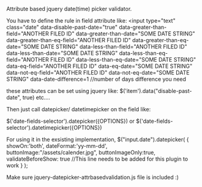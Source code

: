 Attribute based jquery date(time) picker validator.

You have to define the rule in field attribute like:
<input type="text" class="date"
   data-disable-past-date="true"
   data-greater-than-field="ANOTHER FILED ID"
   data-greater-than-date="SOME DATE STRING"
   data-greater-than-eq-field="ANOTHER FILED ID"
   data-greater-than-eq-date="SOME DATE STRING"
   data-less-than-field="ANOTHER FILED ID"
   data-less-than-date="SOME DATE STRING"
   data-less-than-eq-field="ANOTHER FILED ID"
   data-less-than-eq-date="SOME DATE STRING"
   data-eq-field="ANOTHER FILED ID"
   data-eq-date="SOME DATE STRING"
   data-not-eq-field="ANOTHER FILED ID"
   data-not-eq-date="SOME DATE STRING"
   data-date-difference=1 //number of days difference you need
   

   these attributes can be set using jquery like:
   $('item').data("disable-past-date", true) etc....


   Then just call datepicker/ datetimepicker on the field like:

   $('date-fields-selector').datepicker({OPTIONS})
   or
   $('date-fields-selector').datetimepicker({OPTIONS})

   For using it in the exsisting implementation,
   $("input.date").datepicker(
       { showOn:'both',
         dateFormat:'yy-mm-dd',
         buttonImage:"/assets/calender.jpg",
         buttonImageOnly:true,
         validateBeforeShow: true          //This line needs to be added for this plugin to work
     }
   );
   
  Make sure jquery-datepicker-attrbasedvalidation.js file is included :)	

